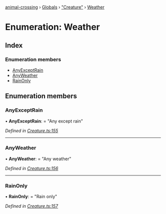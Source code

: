 [animal-crossing](../README.md) › [Globals](../globals.md) › ["Creature"](../modules/_creature_.md) › [Weather](_creature_.weather.md)

# Enumeration: Weather

## Index

### Enumeration members

* [AnyExceptRain](_creature_.weather.md#anyexceptrain)
* [AnyWeather](_creature_.weather.md#anyweather)
* [RainOnly](_creature_.weather.md#rainonly)

## Enumeration members

###  AnyExceptRain

• **AnyExceptRain**: = "Any except rain"

*Defined in [Creature.ts:155](https://github.com/Norviah/animal-crossing/blob/267b9fa/module/types/Creature.ts#L155)*

___

###  AnyWeather

• **AnyWeather**: = "Any weather"

*Defined in [Creature.ts:156](https://github.com/Norviah/animal-crossing/blob/267b9fa/module/types/Creature.ts#L156)*

___

###  RainOnly

• **RainOnly**: = "Rain only"

*Defined in [Creature.ts:157](https://github.com/Norviah/animal-crossing/blob/267b9fa/module/types/Creature.ts#L157)*
